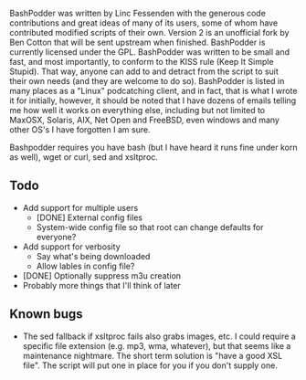 BashPodder was written by Linc Fessenden with the generous code contributions and great ideas of many of its users, some of whom have contributed modified scripts of their own. Version 2 is an unofficial fork by Ben Cotton that will be sent upstream when finished. BashPodder is currently licensed under the GPL. BashPodder was written to be small and fast, and most importantly, to conform to the KISS rule (Keep It Simple Stupid). That way, anyone can add to and detract from the script to suit their own needs (and they are welcome to do so). BashPodder is listed in many places as a "Linux" podcatching client, and in fact, that is what I wrote it for initially, however, it should be noted that I have dozens of emails telling me how well it works on everything else, including but not limited to MaxOSX, Solaris, AIX, Net Open and FreeBSD, even windows and many other OS's I have forgotten I am sure.

Bashpodder requires you have bash (but I have heard it runs fine under korn as well), wget or curl, sed and xsltproc.

## Todo
* Add support for multiple users
    * [DONE] External config files
    * System-wide config file so that root can change defaults for everyone?
* Add support for verbosity
    * Say what's being downloaded
    * Allow lables in config file?
* [DONE] Optionally suppress m3u creation
* Probably more things that I'll think of later

## Known bugs
* The sed fallback if xsltproc fails also grabs images, etc. I could require a specific file extension (e.g. mp3, wma, whatever), but that seems like a maintenance nightmare. The short term solution is "have a good XSL file". The script will put one in place for you if you don't supply one.
